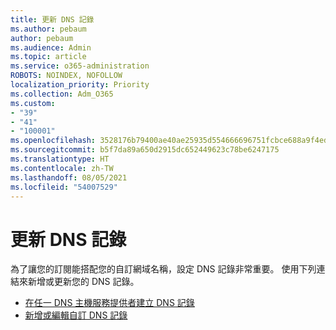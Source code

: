 ```yaml
---
title: 更新 DNS 記錄
ms.author: pebaum
author: pebaum
ms.audience: Admin
ms.topic: article
ms.service: o365-administration
ROBOTS: NOINDEX, NOFOLLOW
localization_priority: Priority
ms.collection: Adm_O365
ms.custom:
- "39"
- "41"
- "100001"
ms.openlocfilehash: 3528176b79400ae40ae25935d554666696751fcbce688a9f4edcb926e777fb7f
ms.sourcegitcommit: b5f7da89a650d2915dc652449623c78be6247175
ms.translationtype: HT
ms.contentlocale: zh-TW
ms.lasthandoff: 08/05/2021
ms.locfileid: "54007529"
---
```

# <a name="update-dns-records"></a>更新 DNS 記錄

為了讓您的訂閱能搭配您的自訂網域名稱，設定 DNS 記錄非常重要。 使用下列連結來新增或更新您的 DNS 記錄。
  
- [在任一 DNS 主機服務提供者建立 DNS 記錄](https://docs.microsoft.com/microsoft-365/admin/get-help-with-domains/create-dns-records-at-any-dns-hosting-provider)  
- [新增或編輯自訂 DNS 記錄](https://docs.microsoft.com/microsoft-365/admin/dns/add-or-edit-custom-dns-records)